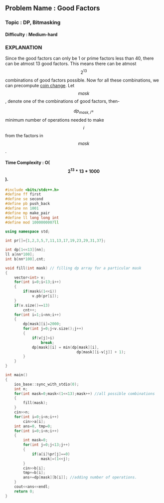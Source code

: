 ## Problem Name : Good Factors

### Topic : DP, Bitmasking

#### Difficulty : Medium-hard

### EXPLANATION

Since the good factors can only be 1 or prime factors less than 40, there can be atmost 13 good factors. This means there can be atmost $$2^{13}$$ combinations of good factors possible. Now for all these combinations, we can precompute <a href="http://www.geeksforgeeks.org/dynamic-programming-set-7-coin-change/">coin change</a>. Let $$mask$$, denote one of the combinations of good factors, then-<br>

$$dp_{mask,i}=$$ minimum number of operations needed to make $$i$$ from the factors in $$mask$$.<br>

#### Time Complexity : O($$2^{13}*13*1000$$).

```c++
#include <bits/stdc++.h>
#define ff first
#define se second
#define pb push_back
#define nn 1001
#define mp make_pair
#define ll long long int
#define mod 1000000007ll
 
using namespace std;

int pr[]={1,2,3,5,7,11,13,17,19,23,29,31,37};

int dp[1<<13][nn];
ll a[nn*100];
int b[nn*100],cnt;

void fill(int mask) // filling dp array for a particular mask
{
    vector<int> v;
    for(int i=0;i<13;i++)
    {
        if(mask&(1<<i))
            v.pb(pr[i]);
    }
    if(v.size()==13)
        cnt++;
    for(int i=1;i<nn;i++)
    {
        dp[mask][i]=2000;
        for(int j=0;j<v.size();j++)
        {
            if(v[j]>i)
                break;
            dp[mask][i] = min(dp[mask][i], 
                                dp[mask][i-v[j]] + 1);
        }
    }
}

int main()
{
    ios_base::sync_with_stdio(0);
    int n;
    for(int mask=0;mask<(1<<13);mask++) //all possible combinations
    {
        fill(mask);
    }
    cin>>n;
    for(int i=0;i<n;i++)
        cin>>a[i];
    int ans=0, tmp=0;
    for(int i=0;i<n;i++)
    {
        int mask=0;
        for(int j=0;j<13;j++)
        {
            if(a[i]%pr[j]==0)
                mask|=(1<<j);
        }
        cin>>b[i];
        tmp+=b[i];
        ans+=dp[mask][b[i]]; //adding number of operations.
    }
    cout<<ans<<endl;
    return 0;
}
```